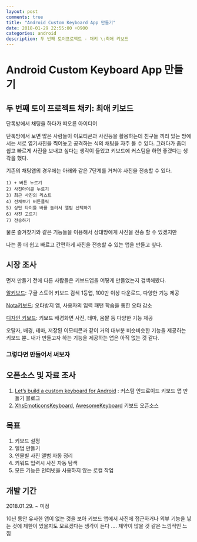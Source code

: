 ```yaml
---
layout: post
comments: true
title: "Android Custom Keyboard App 만들기"
date: 2018-01-29 22:55:00 +0900
categories: android
description: 두 번째 토이프로젝트 - 채키 \:최애 키보드
---
```


# Android Custom Keyboard App 만들기

## 두 번째 토이 프로젝트 채키: 최애 키보드

단톡방에서 채팅을 하다가 떠오른 아이디어

단톡방에서 보면 많은 사람들이 이모티콘과 사진등을 활용하는데 친구들 끼리 있는 방에서는 서로 엽기사진을 찍어놓고 공격하는 식의 채팅을 자주 볼 수 있다. 그러다가 좀더 쉽고 빠르게 사진을 보내고 싶다는 생각이 들었고 키보드에 커스텀을 하면 좋겠다는 생각을 했다.

기존의 채팅앱의 경우에는 아래와 같은 7단계를 거쳐야 사진을 전송할 수 있다.

```
1) + 버튼 누르기
2) 사진아이콘 누르기
3) 최근 사진의 리스트
4) 전체보기 버튼클릭
5) 상단 타이틀 바를 눌러서 앨범 선택하기
6) 사진 고르기
7) 전송하기
```

물론 즐겨찾기와 같은 기능들을 이용해서 상대방에게 사진을 전송 할 수 있겠지만

나는 좀 더 쉽고 빠르고 간편하게 사진을 전송할 수 있는 앱을 만들고 싶다.

## 시장 조사

먼저 만들기 전에 다른 사람들은 키보드앱을 어떻게 만들었는지 검색해봤다.

[알키보드](https://play.google.com/store/apps/details?id=com.estsoft.android.keyboard&hl=ko): 구글 스토어 키보드 검색 1등앱, 100만 이상 다운로드, 다양한 기능 제공

[Nota키보드](https://play.google.com/store/apps/details?id=com.notakeyboard&hl=ko): 오타방지 앱, 사용자의 입력 패턴 학습을 통한 오타 감소

[디자인 키보드](https://play.google.com/store/apps/details?id=com.designkeyboard.keyboard&hl=ko): 키보드 배경화면 사진, 테마, 움짤 등 다양한 기능 제공

오탈자, 배경, 테마, 저장된 이모티콘과 같이 거의 대부분 비슷비슷한 기능을 제공하는 키보드 뿐.. 내가 만들고자 하는 기능을 제공하는 앱은 아직 없는 것 같다. 

### 그렇다면 만들어서 써보자

## 오픈소스 및 자료 조사

1. [Let’s build a custom keyboard for Android](https://www.androidauthority.com/lets-build-custom-keyboard-android-832362/) : 커스텀 안드로이드 키보드 앱 만들기 블로그
2. [XhsEmoticonsKeyboard](https://github.com/w446108264/XhsEmoticonsKeyboard), [AwesomeKeyboard](https://github.com/RepoForks/AwesomeKeyboard) 키보드 오픈소스

## 목표

1. 키보드 설정
2. 앨범 만들기
3. 인물별 사진 앨범 자동 정리
4. 키워드 입력시 사진 자동 탐색
5. 모든 기능은 인터넷을 사용하지 않는 로컬 작업

## 개발 기간

2018.01.29. ~ 미정

10년 동안 유사한 앱이 없는 것을 보아 키보드 앱에서 사진에 접근하거나 외부 기능을 넣는 것에 제한이 있을지도 모르겠다는 생각이 든다 …. 제약이 많을 것 같은 느낌적인 느낌